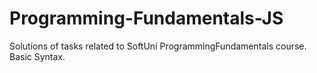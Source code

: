 # Programming-Fundamentals-JS
Solutions of tasks related to SoftUni ProgrammingFundamentals course.
Basic Syntax.

